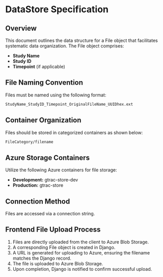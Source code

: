 # DataStore Specification

## Overview

This document outlines the data structure for a File object that facilitates systematic data organization. The File object comprises:

- **Study Name**
- **Study ID**
- **Timepoint** (if applicable)

## File Naming Convention

Files must be named using the following format:

```sh
StudyName_StudyID_Timepoint_OriginalFileName_UUIDhex.ext
```

## Container Organization

Files should be stored in categorized containers as shown below:

```sh
FileCategory/filename
```

## Azure Storage Containers

Utilize the following Azure containers for file storage:

- **Development:** gtrac-store-dev
- **Production:** gtrac-store

## Connection Method

Files are accessed via a connection string.

## Frontend File Upload Process

1. Files are directly uploaded from the client to Azure Blob Storage.
2. A corresponding File object is created in Django.
3. A URL is generated for uploading to Azure, ensuring the filename matches the Django record.
4. The file is uploaded to Azure Blob Storage.
5. Upon completion, Django is notified to confirm successful upload.
